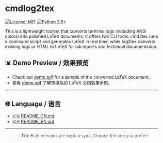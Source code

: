 # cmdlog2tex

[![License: MIT](https://img.shields.io/badge/License-MIT-yellow.svg)](https://opensource.org/licenses/MIT)
[![Python 3.9+](https://img.shields.io/badge/python-3.6%2B-blue.svg)](https://www.python.org/downloads/)

</div>

This is a lightweight toolset that converts terminal logs (including ANSI colors) into polished LaTeX documents. It offers two CLI tools: cmd2tex runs a command script and generates LaTeX in real time, while log2tex converts existing logs or HTML to LaTeX for lab reports and technical documentation.

## 📊  Demo Preview / 效果预览

- Check out [demo.pdf](demo.pdf) for a sample of the converted LaTeX document.
- 查看 [demo.pdf](demo.pdf) 了解转换后的 LaTeX 文档效果示例。

---

## 🌐 Language / 语言

- 🇨🇳 [README_CN.md](README_CN.md)
- 🇬🇧 [README_EN.md](README_EN.md)

---

> 💡 **Tip**: Both versions are kept in sync. Choose the one you prefer!